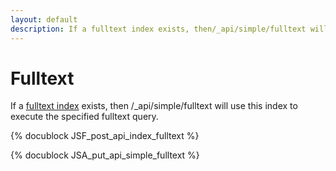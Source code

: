 ```yaml
---
layout: default
description: If a fulltext index exists, then/_api/simple/fulltext will use this index to execute the specified fulltext query
---
```

Fulltext
========

If a [fulltext index](../manual/appendix-glossary.html#fulltext-index) exists, then
/_api/simple/fulltext will use this index to execute the specified fulltext query.

<!-- js/actions/api-index.js -->
{% docublock JSF_post_api_index_fulltext %}

<!-- js/actions/api-index.js -->
{% docublock JSA_put_api_simple_fulltext %}
